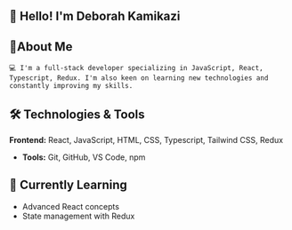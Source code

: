 ## 👋 Hello! I'm Deborah Kamikazi

## 🚀About Me
 `💻 I'm a full-stack developer specializing in JavaScript, React, Typescript, Redux. I'm also keen on learning new technologies and constantly improving my skills.`

## 🛠️ Technologies & Tools
**Frontend:** React, JavaScript, HTML, CSS, Typescript, Tailwind CSS, Redux
- **Tools:** Git, GitHub, VS Code, npm
 
## 🌱 Currently Learning
- Advanced React concepts
- State management with Redux


